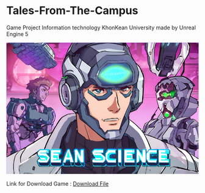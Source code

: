 # Tales-From-The-Campus
Game Project Information technology KhonKean University made by Unreal Engine 5

![image](https://github.com/pannupat/SeanScienceGame/blob/main/EdSeanScience.png?raw=true)

Link for Download Game :  [Download File](https://drive.google.com/uc?export=download&id=1kR0Z0LHg7HTLY3MweVV-41EzAe26DvZm)
